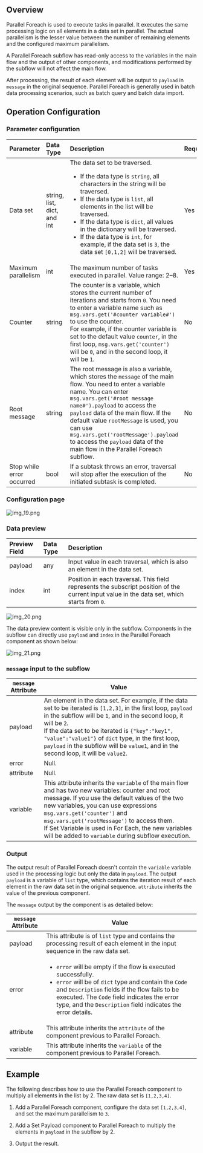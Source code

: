 ## Overview

Parallel Foreach is used to execute tasks in parallel. It executes the same processing logic on all elements in a data set in parallel. The actual parallelism is the lesser value between the number of remaining elements and the configured maximum parallelism.

A Parallel Foreach subflow has read-only access to the variables in the main flow and the output of other components, and modifications performed by the subflow will not affect the main flow.

After processing, the result of each element will be output to `payload` in `message` in the original sequence. Parallel Foreach is generally used in batch data processing scenarios, such as batch query and batch data import.

## Operation Configuration

### Parameter configuration

| Parameter | Data Type | Description | Required | Default Value |
|:------|:---------------------|:---------------------------------------------------------------------------------------------------------------------------------------------------------------------------------------|:-----|-------------|
| Data set | string, list, dict, and int | The data set to be traversed. <ul><li>If the data type is `string`, all characters in the string will be traversed.</li><li>If the data type is `list`, all elements in the list will be traversed.</li><li>If the data type is `dict`, all values in the dictionary will be traversed.</li><li>If the data type is `int`, for example, if the data set is `3`, the data set `[0,1,2]` will be traversed.</li>    </ul>                                              | Yes    | None           |
| Maximum parallelism | int                  | The maximum number of tasks executed in parallel. Value range: 2–8.                                                                                                                                                                      | Yes    | 4           |
| Counter | string               | The counter is a variable, which stores the current number of iterations and starts from `0`. You need to enter a variable name such as `msg.vars.get('#counter variable#')` to use the counter.<br>For example, if the counter variable is set to the default value `counter`, in the first loop, `msg.vars.get('counter')` will be `0`, and in the second loop, it will be `1`.        | No    | counter     |
| Root message | string               | The root message is also a variable, which stores the `message` of the main flow. You need to enter a variable name. You can enter `msg.vars.get('#root message name#').payload` to access the `payload` data of the main flow. If the default value `rootMessage` is used, you can use `msg.vars.get('rootMessage').payload` to access the `payload` data of the main flow in the Parallel Foreach subflow. | No    | rootMessage |
| Stop while error occurred | bool                 | If a subtask throws an error, traversal will stop after the execution of the initiated subtask is completed.                                                                                                                                                           | No    | False       |

### Configuration page
![img_19.png](https://staticintl.cloudcachetci.com/yehe/backend-news/xS64664_1.png)

### Data preview

| Preview Field    | Data Type | Description                               |
|:--------|:-----|:---------------------------------|
| payload | any  | Input value in each traversal, which is also an element in the data set.            |
| index   | int  | Position in each traversal. This field represents the subscript position of the current input value in the data set, which starts from `0`. |

![img_20.png](https://staticintl.cloudcachetci.com/yehe/backend-news/ngPc702_2.png)

The data preview content is visible only in the subflow. Components in the subflow can directly use `payload` and `index` in the Parallel Foreach component as shown below:

![img_21.png](https://staticintl.cloudcachetci.com/yehe/backend-news/HJ4c735_3.png)

### `message` input to the subflow

| `message` Attribute | Value                                                                                                                                                                         |
|-----------|---------------------------------------------------------------------------------------------------------------------------------------------------------------------------|
| payload   | An element in the data set. For example, if the data set to be iterated is `[1,2,3]`, in the first loop, `payload` in the subflow will be `1`, and in the second loop, it will be `2`.<br/>If the data set to be iterated is `{"key":"key1", "value":"value1"}` of `dict` type, in the first loop, `payload` in the subflow will be `value1`, and in the second loop, it will be `value2`.            |
| error     | Null.                                                                                                                                                                         |
| attribute | Null.                                                                                                                                                                         |
| variable  | This attribute inherits the `variable` of the main flow and has two new variables: counter and root message. If you use the default values of the two new variables, you can use expressions `msg.vars.get('counter')` and `msg.vars.get('rootMessage')` to access them.<br/>If Set Variable is used in For Each, the new variables will be added to `variable` during subflow execution. |

### Output

The output result of Parallel Foreach doesn't contain the `variable` variable used in the processing logic but only the data in `payload`. The output `payload` is a variable of `list` type, which contains the iteration result of each element in the raw data set in the original sequence. `attribute` inherits the value of the previous component.

The `message` output by the component is as detailed below:

| `message` Attribute | Value                                                                                                                                                                         |
|-----------|--------------------------------------------------------------------------------------------------|
| payload   | This attribute is of `list` type and contains the processing result of each element in the input sequence in the raw data set.                                                               |
| error       | <ul><li>`error` will be empty if the flow is executed successfully.</li><li>`error` will be of `dict` type and contain the `Code` and `Description` fields if the flow fails to be executed. The `Code` field indicates the error type, and the `Description` field indicates the error details.</li></ul> |
| attribute   | This attribute inherits the `attribute` of the component previous to Parallel Foreach.                                  |
| variable    | This attribute inherits the `variable` of the component previous to Parallel Foreach.                                   |



## Example

The following describes how to use the Parallel Foreach component to multiply all elements in the list by 2. The raw data set is `[1,2,3,4]`.

1. Add a Parallel Foreach component, configure the data set `[1,2,3,4]`, and set the maximum parallelism to `3`.

2. Add a Set Payload component to Parallel Foreach to multiply the elements in `payload` in the subflow by 2.

3. Output the result.

